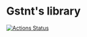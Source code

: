 # Gstnt's library
[![Actions Status](https://github.com/goodStudyTnT/library/workflows/verify/badge.svg)](https://github.com/goodStudyTnT/library/actions)
